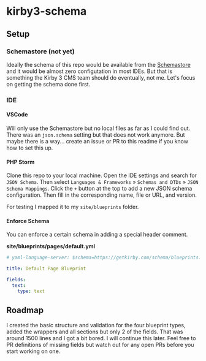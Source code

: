 # kirby3-schema

## Setup

### Schemastore (not yet)

Ideally the schema of this repo would be available from the [Schemastore](https://www.schemastore.org/json/) and it would be almost zero configutation in most IDEs. But that is something the Kirby 3 CMS team should do eventually, not me. Let's focus on getting the schema done first.

### IDE

#### VSCode

Will only use the Schemastore but no local files as far as I could find out. There was an `json.schema` setting but that does not work anymore. But maybe there is a way... create an issue or PR to this readme if you know how to set this up.

#### PHP Storm

Clone this repo to your local machine. Open the IDE settings and search for `JSON Schema`. Then select `Languages & Frameworks` » `Schemas and DTDs` » `JSON Schema Mappings`. Click the `+` button at the top to add a new JSON schema configuration. Then fill in the corresponding name, file or URL, and version.

For testing I mapped it to my `site/blueprints` folder.

#### Enforce Schema

You can enforce a certain schema in adding a special header comment.

**site/blueprints/pages/default.yml**
```yaml
# yaml-language-server: $schema=https://getkirby.com/schema/blueprints.schema.json

title: Default Page Blueprint

fields:
  text:
    type: text
```

## Roadmap

I created the basic structure and validation for the four blueprint types, added the wrappers and all sections but only 2 of the fields. That was around 1500 lines and I got a bit bored. I will continue this later. Feel free to PR definitions of missing fields but watch out for any open PRs before you start working on one.